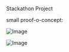 Stackathon Project 

small proof-o-concept:



![Image](https://i.imgur.com/x75xn0y.png)

![Image](https://i.imgur.com/FGJnykl.png)